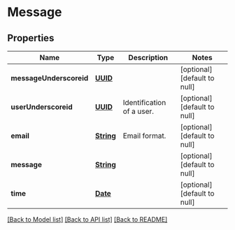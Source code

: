 # Message
## Properties

Name | Type | Description | Notes
------------ | ------------- | ------------- | -------------
**messageUnderscoreid** | [**UUID**](UUID.md) |  | [optional] [default to null]
**userUnderscoreid** | [**UUID**](UUID.md) | Identification of a user. | [optional] [default to null]
**email** | [**String**](string.md) | Email format. | [optional] [default to null]
**message** | [**String**](string.md) |  | [optional] [default to null]
**time** | [**Date**](DateTime.md) |  | [optional] [default to null]

[[Back to Model list]](../README.md#documentation-for-models) [[Back to API list]](../README.md#documentation-for-api-endpoints) [[Back to README]](../README.md)

